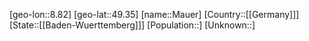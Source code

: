 ﻿---
location: [49.35,8.82]
type: City
tags:
- geo/City


SpocWebEntityId: 32348
isDeleted: false
confidential: public

---
[geo-lon::8.82]
[geo-lat::49.35]
[name::Mauer]
[Country::[[Germany]]]
[State::[[Baden-Wuerttemberg]]]
[Population::]
[Unknown::]

